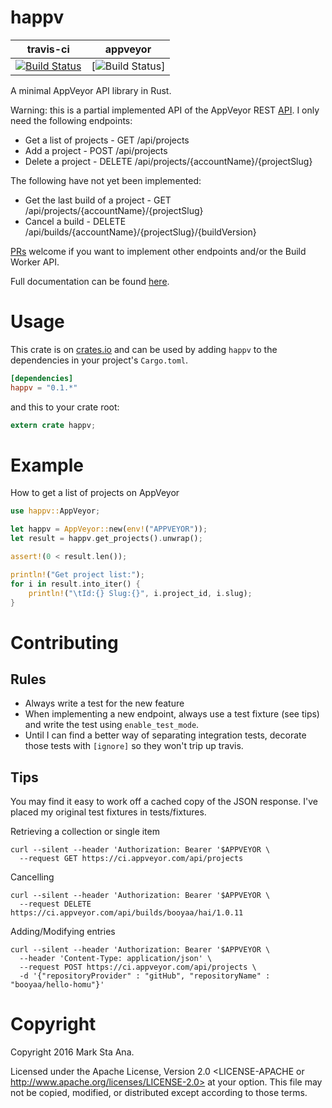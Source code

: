 # happv

| travis-ci | appveyor |
|-----------|----------|
| [![Build Status](https://travis-ci.org/booyaa/happv.svg?branch=master)](https://travis-ci.org/booyaa/happv) | [![Build Status](https://ci.appveyor.com/api/projects/status/github/booyaa/happv)] |

A minimal AppVeyor API library in Rust.

Warning: this is a partial implemented API of the AppVeyor REST [API][1]. I only need the following endpoints:

- Get a list of projects - GET /api/projects
- Add a project - POST /api/projects
- Delete a project - DELETE /api/projects/{accountName}/{projectSlug}

The following have not yet been implemented:

- Get the last build of a project - GET /api/projects/{accountName}/{projectSlug}
- Cancel a build - DELETE /api/builds/{accountName}/{projectSlug}/{buildVersion}

[PRs][2] welcome if you want to implement other endpoints and/or the Build Worker API.

Full documentation can be found [here][3].

# Usage

This crate is on [crates.io][4] and can be used by adding `happv` to the dependencies in your project's `Cargo.toml`.

```toml
[dependencies]
happv = "0.1.*"
```

and this to your crate root:

```rust
extern crate happv;
```

# Example

How to get a list of projects on AppVeyor

```rust
use happv::AppVeyor;

let happv = AppVeyor::new(env!("APPVEYOR"));
let result = happv.get_projects().unwrap();

assert!(0 < result.len());

println!("Get project list:");
for i in result.into_iter() {
    println!("\tId:{} Slug:{}", i.project_id, i.slug);
}
```
# Contributing

## Rules

- Always write a test for the new feature
- When implementing a new endpoint, always use a test fixture (see tips) and write the test using `enable_test_mode`.
- Until I can find a better way of separating integration tests, decorate those
tests with `[ignore]` so they won't trip up travis.

## Tips

You may find it easy to work off a cached copy of the JSON response. I've placed my original test fixtures in tests/fixtures.

Retrieving a collection or single item

```
curl --silent --header 'Authorization: Bearer '$APPVEYOR \
  --request GET https://ci.appveyor.com/api/projects
```

Cancelling

```
curl --silent --header 'Authorization: Bearer '$APPVEYOR \
  --request DELETE https://ci.appveyor.com/api/builds/booyaa/hai/1.0.11
```

Adding/Modifying entries

```
curl --silent --header 'Authorization: Bearer '$APPVEYOR \
  --header 'Content-Type: application/json' \
  --request POST https://ci.appveyor.com/api/projects \
  -d '{"repositoryProvider" : "gitHub", "repositoryName" : "booyaa/hello-homu"}'

```

# Copyright

Copyright 2016 Mark Sta Ana.

Licensed under the Apache License, Version 2.0 <LICENSE-APACHE or
http://www.apache.org/licenses/LICENSE-2.0> at your option. This file may not
be copied, modified, or distributed except according to those terms.

[1]: https://www.appveyor.com/docs/api/
[2]: https://github.com/booyaa/happv/issues/new
[3]: https://docs.rs/happv
[4]: https://crates.io/crates/happv
